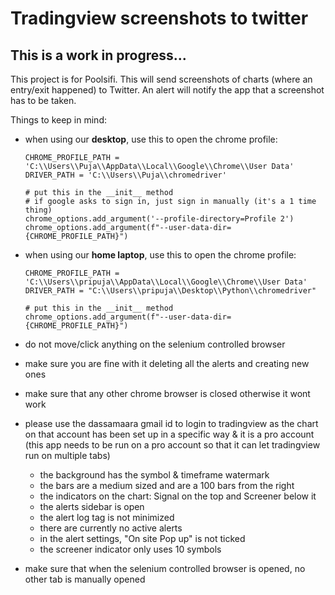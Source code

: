 
# Tradingview screenshots to twitter

## This is a work in progress...

This project is for Poolsifi. This will send screenshots of charts (where an entry/exit happened) to Twitter.
An alert will notify the app that a screenshot has to be taken.

Things to keep in mind:

- when using our **desktop**, use this to open the chrome profile:
    ```
    CHROME_PROFILE_PATH = 'C:\\Users\\Puja\\AppData\\Local\\Google\\Chrome\\User Data'
    DRIVER_PATH = 'C:\\Users\\Puja\\chromedriver'

    # put this in the __init__ method
    # if google asks to sign in, just sign in manually (it's a 1 time thing)
    chrome_options.add_argument('--profile-directory=Profile 2')
    chrome_options.add_argument(f"--user-data-dir={CHROME_PROFILE_PATH}")
    ```

- when using our **home laptop**, use this to open the chrome profile:
    ```
    CHROME_PROFILE_PATH = 'C:\\Users\\pripuja\\AppData\\Local\\Google\\Chrome\\User Data'
    DRIVER_PATH = "C:\\Users\\pripuja\\Desktop\\Python\\chromedriver"

    # put this in the __init__ method
    chrome_options.add_argument(f"--user-data-dir={CHROME_PROFILE_PATH}")
    ```

- do not move/click anything on the selenium controlled browser
- make sure you are fine with it deleting all the alerts and creating new ones
- make sure that any other chrome browser is closed otherwise it wont work
- please use the dassamaara gmail id to login to tradingview as the chart on that account has been set up in a specific way & it is a pro account (this app needs to be run on a pro account so that it can let tradingview run on multiple tabs)
    - the background has the symbol & timeframe watermark
    - the bars are a medium sized and are a 100 bars from the right
    - the indicators on the chart: Signal on the top and Screener below it
    - the alerts sidebar is open
    - the alert log tag is not minimized
    - there are currently no active alerts
    - in the alert settings, "On site Pop up" is not ticked
    - the screener indicator only uses 10 symbols
- make sure that when the selenium controlled browser is opened, no other tab is manually opened